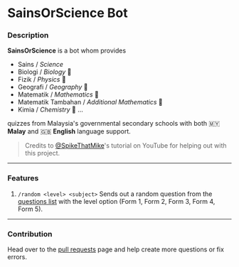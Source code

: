 # SainsOrScience Bot

### Description

**SainsOrScience** is a bot whom provides

-   Sains / _Science_
-   Biologi / _Biology_ 🧬
-   Fizik / _Physics_ 🍎
-   Geografi / _Geography_ 🌋
-   Matematik / _Mathematics_ 📐
-   Matematik Tambahan / _Additional Mathematics_ 🔢
-   Kimia / _Chemistry_ 🧪
    ...

quizzes from Malaysia's governmental secondary schools with both 🇲🇾 **Malay** and 🇬🇧 **English** language support.

> Credits to [@SpikeThatMike](https://www.youtube.com/@spikethatmike)'s tutorial on YouTube for helping out with this project.

---

### Features

1. `/random <level> <subject>`
   Sends out a random question from the [questions list](questions.json) with the level option (Form 1, Form 2, Form 3, Form 4, Form 5).

---

### Contribution

Head over to the [pull requests](https://github.com/haydenykh/SainsOrScienceBot/pulls) page and help create more questions or fix errors.
